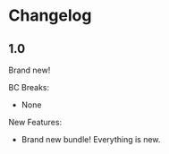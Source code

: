 # Changelog

## 1.0

Brand new!

BC Breaks:

- None

New Features:

- Brand new bundle! Everything is new.
